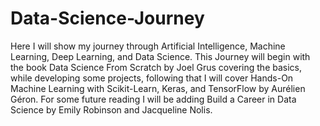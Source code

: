 # Data-Science-Journey
Here I will show my journey through Artificial Intelligence, Machine Learning, Deep Learning, and Data Science.
This Journey will begin with the book Data Science From Scratch by Joel Grus  covering the basics, while developing some projects, following that I will cover Hands-On Machine Learning with Scikit-Learn, Keras, and TensorFlow by Aurélien Géron. For some future reading I will be adding Build a Career in Data Science by Emily Robinson and Jacqueline Nolis.

